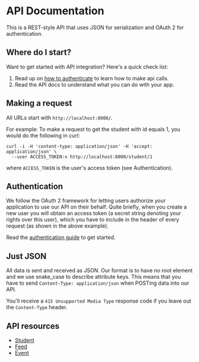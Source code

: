 API Documentation
====================

This is a REST-style API that uses JSON for serialization and OAuth 2 for authentication.

Where do I start?
----------------

Want to get started with API integration? Here's a quick check list:

1. Read up on [how to authenticate](#authentication) to learn how to make api calls.
2. Read the API docs to understand what you can do with your app.

Making a request
----------------

All URLs start with `http://localhost:8000/`.

For example:
To make a request to get the student with id equals 1, you would do the following in curl:

```shell
curl -i -H 'content-type: application/json' -H 'accept: application/json' \
  --user ACCESS_TOKEN:x http://localhost:8000/student/1
```

where `ACCESS_TOKEN` is the user's access token (see Authentication).


Authentication
--------------

We follow the OAuth 2 framework for letting users authorize your application to use our API on their behalf. Quite briefly, when you create a new user you will obtain an access token (a secret string denoting your rights over this user), which you have to include in the header of every request (as shown in the above example).

Read the [authentication guide](https://github.com/brunocordeiro/school_api/blob/master/resources/authentication.md) to get started.

Just JSON
-----------------

All data is sent and received as JSON. Our format is to have no root element and we use snake\_case to describe attribute keys. This means that you have to send `Content-Type: application/json` when POSTing data into our API.

You'll receive a `415 Unsupported Media Type` response code if you leave out the `Content-Type` header.

API resources
-----------------

* [Student](https://github.com/brunocordeiro/school_api/blob/master/resources/student.md)
* [Feed](https://github.com/brunocordeiro/school_api/blob/master/resources/feed.md)
* [Event](https://github.com/brunocordeiro/school_api/blob/master/resources/event.md)